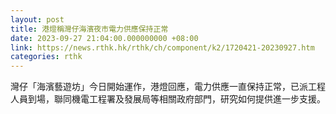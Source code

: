 ```yaml
---
layout: post
title: 港燈稱灣仔海濱夜市電力供應保持正常
date: 2023-09-27 21:04:00.000000000 +08:00
link: https://news.rthk.hk/rthk/ch/component/k2/1720421-20230927.htm
categories: rthk
---
```


灣仔「海濱藝遊坊」今日開始運作，港燈回應，電力供應一直保持正常，已派工程人員到場，聯同機電工程署及發展局等相關政府部門，研究如何提供進一步支援。
